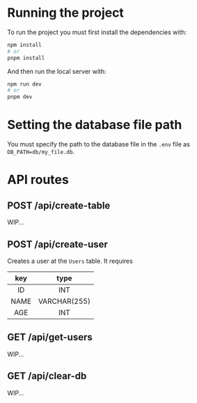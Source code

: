 # Running the project

To run the project you must first install the dependencies with:

```bash
npm install
# or
pnpm install
```

And then run the local server with:

```bash
npm run dev
# or
pnpm dev
```

# Setting the database file path

You must specify the path to the database file in the `.env` file as `DB_PATH=db/my_file.db`.

# API routes

## POST /api/create-table

WIP...

## POST /api/create-user

Creates a user at the `Users` table. It requires

|  key |     type     |
|:----:|:------------:|
| ID   | INT          |
| NAME | VARCHAR(255) |
| AGE  | INT          |

## GET /api/get-users

WIP...

## GET /api/clear-db

WIP...